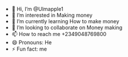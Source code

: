 - 👋 Hi, I’m @Ulmapple1
- 👀 I’m interested in Making money
- 🌱 I’m currently learning How to make money
- 💞️ I’m looking to collaborate on Money making
- 📫 How to reach me +2349048769800
- 😄 Pronouns: He
- ⚡ Fun fact: me

<!---
Ulmapple1/Ulmapple1 is a ✨ special ✨ repository because its `README.md` (this file) appears on your GitHub profile.
You can click the Preview link to take a look at your changes.
--->
